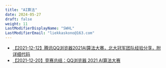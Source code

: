 ```yaml
---
title: "AI算法"
date: 2024-05-27
draft: false
weight: 11
LastModifierDisplayName: "SWHL"
LastModifierEmail: "liekkaskono@163.com"
---
```

 
- [【2021-12-12】腾讯QQ浏览器2021AI算法大赛，北大冠军团队经验分享，附详细代码](https://mp.weixin.qq.com/s/CGrVYSq_nFj7dVWN8fheCw)
- [【2021-12-20】竞赛总结：QQ浏览器 2021 AI算法大赛](http://mp.weixin.qq.com/s?__biz=MzIwNDA5NDYzNA==&amp;mid=2247497521&amp;idx=1&amp;sn=3bbcd5d134c117150642b5897b4f0a6d&amp;chksm=96c7daf4a1b053e224fffa25f0ea7fb5433c6e2d22f75e54dd14ff8799337868b638320e7849&amp;scene=21#wechat_redirect)
